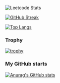 ![Leetcode Stats](https://leetcode.card.workers.dev/?username=tk009999)

[![GitHub Streak](http://github-readme-streak-stats.herokuapp.com?user=tk009999&theme=soft-green&hide_border=true&date_format=M%20j%5B%2C%20Y%5D)](https://git.io/streak-stats)

[![Top Langs](https://github-readme-stats.vercel.app/api/top-langs/?username=tk009999&layout=compact)](https://github.com/anuraghazra/github-readme-stats)

### Trophy
[![trophy](https://github-profile-trophy.vercel.app/?username=tk009999)]()

### My GitHub starts
[![Anurag's GitHub stats](https://github-readme-stats.vercel.app/api?username=tk009999)]()

<!--
**tk009999/tk009999** is a ✨ _special_ ✨ repository because its `README.md` (this file) appears on your GitHub profile.

Here are some ideas to get you started:

- 🔭 I’m currently working on ...
- 🌱 I’m currently learning ...
- 👯 I’m looking to collaborate on ...
- 🤔 I’m looking for help with ...
- 💬 Ask me about ...
- 📫 How to reach me: ...
- 😄 Pronouns: ...
- ⚡ Fun fact: ...
-->
